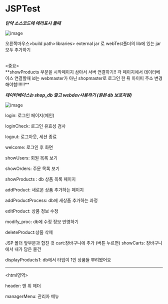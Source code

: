 # JSPTest

***만약 소스코드에 에러표시 뜰때***
>>
![image](https://user-images.githubusercontent.com/76393035/185849210-f518e40e-37d6-44bd-bb9e-31f4eb90a0b5.png)


오른쪽마우스>build path>libraries> external jar 로 webTest폴더의 lib에 있는 jar 모두 추가하기

<br/>
<중요>
<br/>
**showProducts 부분을 시작페이지 삼아서 서버 연결하기!!
각 페이지에서 데이터베이스 연결할때 id는 webmaster가 아닌 shopmaster로 로그인 한 뒤 아이피 주소 변경해야함!!!!!!**

***데이터베이스는 shop_db 말고 webdev사용하기 (원본 db 보호차원)***

![image](https://user-images.githubusercontent.com/76393035/186285592-89612812-2210-4220-88b9-8b062952ab23.png)

login: 로그인 페이지(메인)

loginCheck: 로그인 유효성 검사

logout: 로그아웃, 세션 종료

welcome: 로그인 후 화면

showUsers: 회원 목록 보기

showOrders: 주문 목록 보기

showProducts : db 상품 목록 페이지 

addProduct: 새로운 상품 추가하는 페이지

addProductProcess: db에 새상품 추가하는 과정

editProduct: 상품 정보 수정

modify_proc: db에 수정 정보 반영하기

deleteProduct:상품 삭제


JSP 폴더
앞부분과 합친 것
cart:장바구니에 추가 (버튼 누르면)
showCarts: 장바구니에서 내가 담은 물건 


displayProducts1: db에서 타입이 1인 상품들 뿌려봤어요

-------------------
<html영역>

header: 맨 위 헤더

managerMenu: 관리자 메뉴


